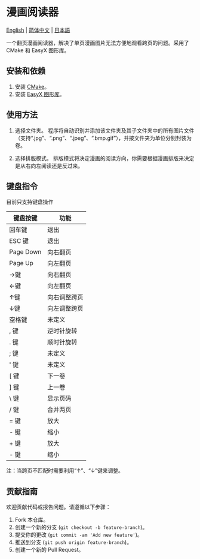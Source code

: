 # 漫画阅读器
 
[English](README_EN.md) | [简体中文](README_CN.md) | [日本語](README_JP.md)

一个翻页漫画阅读器，解决了单页漫画图片无法方便地观看跨页的问题。采用了 CMake 和 EasyX 图形库。

## 安装和依赖

1. 安装 [CMake](https://cmake.org/download/)。
2. 安装 [EasyX 图形库](http://www.easyx.cn/)。

## 使用方法

1. 选择文件夹。
程序将自动识别并添加该文件夹及其子文件夹中的所有图片文件（支持“.jpg”、“.png”、“.jpeg”、“.bmp.gif”），并按文件夹为单位分别封装为卷。

2. 选择排版模式。
排版模式将决定漫画的阅读方向，你需要根据漫画排版来决定是从右向左阅读还是反过来。

## 键盘指令

目前只支持键盘操作

| 键盘按键  | 功能       |
| -------- | ---------- |
| 回车键    | 退出       |
| ESC 键   | 退出       |
| Page Down| 向右翻页   |
| Page Up  | 向左翻页   |
| →键      | 向右翻页   |
| ←键      | 向左翻页    |
| ↑键      | 向右调整跨页   |
| ↓键      | 向左调整跨页   |
| 空格键   | 未定义      |
| , 键     | 逆时针旋转 |
| . 键     | 顺时针旋转 |
| ; 键     | 未定义     |
| ' 键     | 未定义     |
| [ 键     | 下一卷     |
| ] 键     | 上一卷     |
| \ 键     | 显示页码   |
| / 键     | 合并两页   |
| = 键     | 放大       |
| - 键     | 缩小       |
| + 键     | 放大       |
| - 键     | 缩小       |

注：当跨页不匹配时需要利用“↑”、“↓”键来调整。

## 贡献指南

欢迎贡献代码或报告问题。请遵循以下步骤：

1. Fork 本仓库。
2. 创建一个新的分支 (`git checkout -b feature-branch`)。
3. 提交你的更改 (`git commit -am 'Add new feature'`)。
4. 推送到分支 (`git push origin feature-branch`)。
5. 创建一个新的 Pull Request。